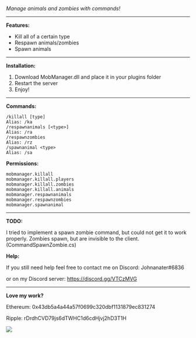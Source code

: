 *Manage animals and zombies with commands!*

---

**Features:**

* Kill all of a certain type
* Respawn animals/zombies
* Spawn animals

---

**Installation:**

1. Download MobManager.dll and place it in your plugins folder
2. Restart the server
3. Enjoy!

---

**Commands:**
	
	/killall [type]
	Alias: /ka
	/respawnanimals [<type>]
	Alias: /ra
	/respawnzombies
	Alias: /rz
	/spawnanimal <type>
	Alias: /sa

**Permissions:**
	
	mobmanager.killall
	mobmanager.killall.players
	mobmanager.killall.zombies
	mobmanager.killall.animals
	mobmanager.respawnanimals
	mobmanager.respawnzombies
	mobmanager.spawnanimal

---

**TODO:**

I tried to implement a spawn zombie command, but could not get it to work properly.
Zombies spawn, but are invisible to the client. (CommandSpawnZombie.cs)

**Help:**

If you still need help feel free to contact me on Discord: Johnanater#6836

or on my Discord server: https://discord.gg/VTCzMVG

---	

**Love my work?**

Ethereum: 0x43db5a4a44a57f0699c320dbf1131879ec831274

Ripple: rDrdhCVD79js6dTWHC1d6cdHjvj2hD3T1H

[![](https://www.paypalobjects.com/webstatic/en_US/btn/btn_donate_cc_147x47.png)](https://www.paypal.com/cgi-bin/webscr?cmd=_s-xclick&hosted_button_id=7QEHYC457X5SW)
